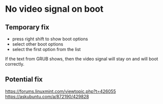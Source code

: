 # No video signal on boot

## Temporary fix

- press right shift to show boot options
- select other boot options
- select the first option from the list

If the text from GRUB shows, then the video signal will stay on and will boot correctly.

## Potential fix

https://forums.linuxmint.com/viewtopic.php?t=426055
https://askubuntu.com/a/872190/429828
